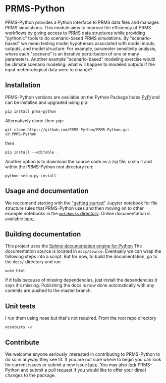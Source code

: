 # PRMS-Python

PRMS-Python provides a Python interface to PRMS data files and manages 
PRMS simulations. This module aims to improve the efficiency of PRMS 
workflows by giving access to PRMS data structures while providing 
"pythonic" tools to do scenario-based PRMS simulations. By 
"scenario-based" we mean testing model hypotheses associated with model 
inputs, outputs, and model structure. For example, parameter sensitivity 
analysis, where each "scenario" is an iterative perturbation of one or 
many parameters. Another example "scenario-based" modeling exercise 
would be climate scenario modeling: what will happen to modeled outputs 
if the input meteorological data were to change?



## Installation

PRMS-Python versions are available on the Python Package Index [PyPI](https://pypi.org/project/prms-python/)
and can be installed and upgraded using pip:

```
pip install prms-python
```

Alternatively clone-then-pip:

```
git clone https://github.com/PRMS-Python/PRMS-Python.git
cd PRMS-Python
```

then

```
pip install --editable .
```

Another option is to download the source code as a zip file, unzip it
and within the PRMS-Python root directory run:

```
python setup.py install
```

## Usage and documentation

We reccomend starting with the ["getting started"](https://github.com/PRMS-Python/PRMS-Python/blob/master/notebooks/getting_started.ipynb) 
Jupyter notebook for file structure rules that PRMS-Python uses and then
moving on to other example notebooks in the [`notebooks` directory](https://github.com/PRMS-Python/PRMS-Python/tree/master/notebooks). Online documentation is available [here](https://prms-python.github.io/PRMS-Python/build/html/index.html).

## Building documentation

This project uses the [Sphinx documentation engine for Python](http://www.sphinx-doc.org/en/master/)
The documentation source is located in `docs/source`. Eventually we can
wrap the following steps into a script. But for now, to build the
documentation, go to the `docs/` directory and run

```
make html
```

If it fails because of missing dependencies, just install the dependencies 
it says it's missing. Publishing the docs is now done automatically with any 
commits are pushed to the master branch.


<!---  commented the published of online docs the old way
  The method I employed was found on the Sphinx repository as an issue
  that did exactly what I wanted: https://github.com/sphinx-doc/sphinx/issues/3382
  essentially using the new github publish docs from master branch doc folder
  but using a fake index.html to redirect github to the one under docs/build/html/

If it succeds and this is your first time making the html docs you will see a 
new directory, `build/html`. If this is the first time you've 
built and updated the documentation you'll need to run this first

```
git remote add docs http://github.com/PRMS-Python/docs
```

Now, we'll create a branch that consists solely 
of this built html by running the following command from the root of the 
PRMS-Python documentation directory

```
git checkout -b new-docs \
    && git add -f docs/build/html \
    && git commit -m"built updated docs" \
    && git filter-branch -f --prune-empty --subdirectory-filter docs/build/html new-docs \
    && git push -u docs HEAD:new-docs
```

This pushed the newly built documentation to the `PRMS-Python/docs` repository.
Now we just have to move the new branch you pushed to GitHub to be the
`gh-pages` branch.

First, change directories to the PRMS-Python/docs repository. Then,

```
git fetch origin \
    && git checkout new-docs \
    && git push --delete gh-pages \
    && git push -u origin HEAD:gh-pages \
    && git push --delete origin new-docs \
    && git branch -D new-docs
```

-->


## Unit tests

I run them using nose but that's not required. From the root repo directory

```
nosetests -v
```

## Contribute

We welcome anyone seriously interested in contributing to PRMS-Python to do so in anyway they see fit. If you are not sure where to begin you can look for current issues or submit a new issue [here](https://github.com/PRMS-Python/PRMS-Python/issues). You may also [fork](https://help.github.com/articles/fork-a-repo/) PRMS-Python and submit a pull request if you would like to offer your direct changes to the package. 

<!---  commented until paper accepted

## Citing PRMS-Python

If you use PRMS-Python for published work we ask that you cite it as follows:

-->
